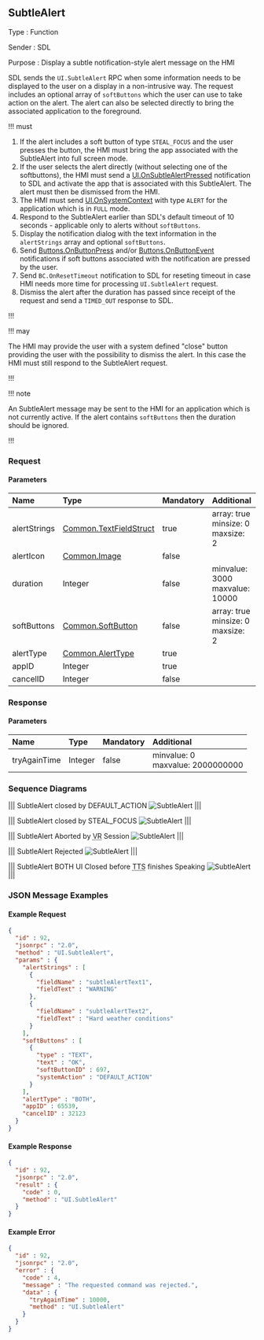 ## SubtleAlert

Type
: Function

Sender
: SDL

Purpose
: Display a subtle notification-style alert message on the HMI

SDL sends the `UI.SubtleAlert` RPC when some information needs to be displayed to the user on a display in a non-intrusive way. The request includes an optional array of `softButtons` which the user can use to take action on the alert. The alert can also be selected directly to bring the associated application to the foreground.

!!! must

  1. If the alert includes a soft button of type `STEAL_FOCUS` and the user presses the button, the HMI must bring the app associated with the SubtleAlert into full screen mode.
  2. If the user selects the alert directly (without selecting one of the softbuttons), the HMI must send a [UI.OnSubtleAlertPressed](../onsubtlealertpressed) notification to SDL and activate the app that is associated with this SubtleAlert. The alert must then be dismissed from the HMI.
  3. The HMI must send [UI.OnSystemContext](../onsystemcontext) with type `ALERT` for the application which is in `FULL` mode.
  4. Respond to the SubtleAlert earlier than SDL's default timeout of 10 seconds - applicable only to alerts without `softButtons`.
  5. Display the notification dialog with the text information in the `alertStrings` array and optional `softButtons`.
  6. Send [Buttons.OnButtonPress](../../buttons/onbuttonpress) and/or [Buttons.OnButtonEvent](../../buttons/onbuttonevent) notifications if soft buttons associated with the notification are pressed by the user.
  7. Send `BC.OnResetTimeout` notification to SDL for reseting timeout in case HMI needs more time for processing `UI.SubtleAlert` request.
  8. Dismiss the alert after the duration has passed since receipt of the request and send a `TIMED_OUT` response to SDL.

!!!

!!! may

The HMI may provide the user with a system defined "close" button providing the user with the possibility to dismiss the alert. In this case the HMI must still respond to the SubtleAlert request.

!!!

!!! note

An SubtleAlert message may be sent to the HMI for an application which is not currently active. If the alert contains `softButtons` then the duration should be ignored.

!!!

### Request

#### Parameters

|Name|Type|Mandatory|Additional|
|:---|:---|:--------|:---------|
|alertStrings|[Common.TextFieldStruct](../../common/structs/#textfieldstruct)|true|array: true<br>minsize: 0<br>maxsize: 2|
|alertIcon|[Common.Image](../../common/structs/#image)|false||
|duration|Integer|false|minvalue: 3000<br>maxvalue: 10000|
|softButtons|[Common.SoftButton](../../common/structs/#softbutton)|false|array: true<br>minsize: 0<br>maxsize: 2|
|alertType|[Common.AlertType](../../common/enums/#alerttype)|true||
|appID|Integer|true||
|cancelID|Integer|false||

### Response

#### Parameters

|Name|Type|Mandatory|Additional|
|:---|:---|:--------|:---------|
|tryAgainTime|Integer|false|minvalue: 0<br>maxvalue: 2000000000|

### Sequence Diagrams

|||
SubtleAlert closed by DEFAULT_ACTION
![SubtleAlert](./assets/SubtleAlertDefaultAction.png)
|||

|||
SubtleAlert closed by STEAL_FOCUS
![SubtleAlert](./assets/SubtleAlertStealFocus.png)
|||

|||
SubtleAlert Aborted by <abbr title="Voice Recognition">VR</abbr> Session
![SubtleAlert](./assets/SubtleAlertAborted.png)
|||

|||
SubtleAlert Rejected
![SubtleAlert](./assets/SubtleAlertRejected.png)
|||

|||
SubtleAlert BOTH UI Closed before <abbr title="Text To Speech">TTS</abbr> finishes Speaking
![SubtleAlert](./assets/SubtleAlertTTSAborted.png)
|||

### JSON Message Examples

#### Example Request

```json
{
  "id" : 92,
  "jsonrpc" : "2.0",
  "method" : "UI.SubtleAlert",
  "params" : {
    "alertStrings" : [
      {
        "fieldName" : "subtleAlertText1",
        "fieldText" : "WARNING"
      },
      {
        "fieldName" : "subtleAlertText2",
        "fieldText" : "Hard weather conditions"
      }
    ],
    "softButtons" : [
      {
        "type" : "TEXT",
        "text" : "OK",
        "softButtonID" : 697,
        "systemAction" : "DEFAULT_ACTION"
      }
    ],
    "alertType" : "BOTH",
    "appID" : 65539,
    "cancelID" : 32123
  }
}
```

#### Example Response

```json
{
  "id" : 92,
  "jsonrpc" : "2.0",
  "result" : {
    "code" : 0,
    "method" : "UI.SubtleAlert"
  }
}
```

#### Example Error

```json
{
  "id" : 92,
  "jsonrpc" : "2.0",
  "error" : {
    "code" : 4,
    "message" : "The requested command was rejected.",
    "data" : {
      "tryAgainTime" : 10000,
      "method" : "UI.SubtleAlert"
    }
  }
}
```

